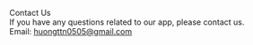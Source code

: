 Contact Us
<br />
If you have any questions related to our app, please contact us.<br />
Email: huongttn0505@gmail.com
